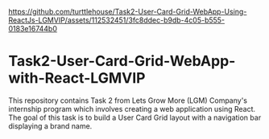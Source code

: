 https://github.com/turttlehouse/Task2-User-Card-Grid-WebApp-Using-ReactJs-LGMVIP/assets/112532451/3fc8ddec-b9db-4c05-b555-0183e16744b0
# Task2-User-Card-Grid-WebApp-with-React-LGMVIP
This repository contains Task 2 from Lets Grow More (LGM) Company's internship program which involves creating a web application using React.   The goal of this task is to build a User Card Grid layout with a navigation bar displaying a brand name. 




